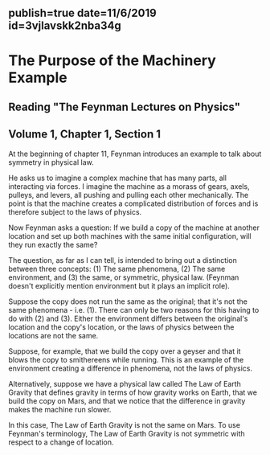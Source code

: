 publish=true
date=11/6/2019
id=3vjlavskk2nba34g
---

# The Purpose of the Machinery Example
## Reading "The Feynman Lectures on Physics"
## Volume 1, Chapter 1, Section 1

At the beginning of chapter 11, Feynman introduces an example to talk about symmetry in physical law.

He asks us to imagine a complex machine that has many parts, all interacting via forces. I imagine the machine as a morass of gears, axels, pulleys, and levers, all pushing and pulling each other mechanically. The point is that the machine creates a complicated distribution of forces and is therefore subject to the laws of physics.

Now Feynman asks a question: If we build a copy of the machine at another location and set up both machines with the same initial configuration, will they run exactly the same?

The question, as far as I can tell, is intended to bring out a distinction between three concepts: (1) The same phenomena, (2) The same environment, and (3) the same, or symmetric, physical law. (Feynman doesn't explicitly mention environment but it plays an implicit role).

Suppose the copy does not run the same as the original; that it's not the same phenomena - i.e. (1). There can only be two reasons for this having to do with (2) and (3). Either the environment differs between the original's location and the copy's location, or the laws of physics between the locations are not the same.

Suppose, for example, that we build the copy over a geyser and that it blows the copy to smithereens while running. This is an example of the environment creating a difference in phenomena, not the laws of physics.

Alternatively, suppose we have a physical law called The Law of Earth Gravity that defines gravity in terms of how gravity works on Earth, that we build the copy on Mars, and that we notice that the difference in gravity makes the machine run slower.

In this case, The Law of Earth Gravity is not the same on Mars. To use Feynman's terminology, The Law of Earth Gravity is not symmetric with respect to a change of location.
